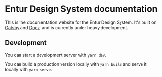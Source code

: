 # Entur Design System documentation

This is the documentation website for the Entur Design System. It's built on [Gatsby]() and [Docz](), and is currently under heavy development.

## Development

You can start a development server with `yarn dev`.

You can build a production version locally with `yarn build` and serve it locally with `yarn serve`.
